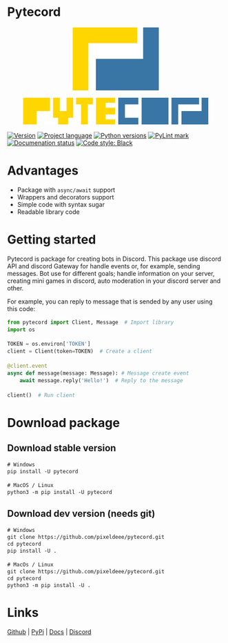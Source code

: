 # Pytecord
<p align=center>
    <img src="logo.png" width="200" alt="logo" style="text-align: center"/>
</p>
<p align=center>
    <img src="name.png" width="430" alt="logo" style="text-align: center"/>
</p>

[![Version](https://img.shields.io/badge/pypi-0.8-2C6CA6)](https://pypi.org/project/pytecord)
[![Project language](https://img.shields.io/badge/language-python-2C6CA6)](https://pypi.org/project/pytecord)
[![Python versions](https://img.shields.io/badge/python_versions-3.11-2C6CA6)](https://pypi.org/project/pytecord)
[![PyLint mark](https://img.shields.io/badge/pylink_mark-9.31/10-2C6CA6)](https://github.com/pixeldeee/pytecord/actions/workflows/pylint.yml)
[![Documenation status](https://readthedocs.org/projects/pytecord/badge/?version=latest)](https://pytecord.readthedocs.io/en/latest)
[![Code style: Black](https://img.shields.io/badge/code_style-black-black)](https://github.com/psf/black)

# Advantages
- Package with ``async/await`` support
- Wrappers and decorators support
- Simple code with syntax sugar
- Readable library code

# Getting started
Pytecord is package for creating bots in Discord. This package use discord API and discord Gateway
for handle events or, for example, sending messages. Bot use for different goals; handle information
on your server, creating mini games in discord, auto moderation in your discord server and other.

For example, you can reply to message that is sended by any user using this code:

```python
from pytecord import Client, Message  # Import library
import os

TOKEN = os.environ['TOKEN']
client = Client(token=TOKEN)  # Create a client

@client.event
async def message(message: Message): # Message create event
    await message.reply('Hello!')  # Reply to the message

client()  # Run client
```

# Download package

## Download stable version

```command
# Windows
pip install -U pytecord

# MacOS / Linux
python3 -m pip install -U pytecord
```

## Download dev version (needs git)

```command
# Windows
git clone https://github.com/pixeldeee/pytecord.git
cd pytecord
pip install -U .

# MacOs / Linux
git clone https://github.com/pixeldeee/pytecord.git
cd pytecord
python3 -m pip install -U .
```

# Links

[Github](https://github.com/pixeldeee/pytecord) |
[PyPi](https://pypi.org/project/pytecord) |
[Docs](https://pytecord.readthedocs.io) |
[Discord](https://discord.gg/QsE5DSQrsx)